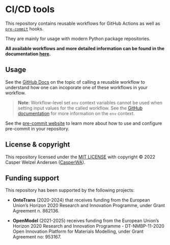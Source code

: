 # CI/CD tools

This repository contains reusable workflows for GitHub Actions as well as [`pre-commit`](https://pre-commit.com) hooks.

They are mainly for usage with modern Python package repositories.

**All available workflows and more detailed information can be found in the documentation [here](https://CasperWA.github.io/ci-cd).**

## Usage

See the [GitHub Docs](https://docs.github.com/en/actions/using-workflows/reusing-workflows#calling-a-reusable-workflow) on the topic of calling a reusable workflow to understand how one can incoporate one of these workflows in your workflow.

> **Note**: Workflow-level set `env` context variables cannot be used when setting input values for the called workflow.
> See the [GitHub documentation](https://docs.github.com/en/actions/learn-github-actions/contexts#env-context) for more information on the `env` context.

See the [pre-commit website](https://pre-commit.com) to learn more about how to use and configure pre-commit in your repository.

## License & copyright

This repository licensed under the  [MIT LICENSE](LICENSE) with copyright &copy; 2022 Casper Welzel Andersen ([CasperWA](https://github.com/CasperWA)).

## Funding support

This repository has been supported by the following projects:

- **OntoTrans** (2020-2024) that receives funding from the European Union’s Horizon 2020 Research and Innovation Programme, under Grant Agreement n. 862136.

- **OpenModel** (2021-2025) receives funding from the European Union’s Horizon 2020 Research and Innovation Programme - DT-NMBP-11-2020 Open Innovation Platform for Materials Modelling, under Grant Agreement no: 953167.
